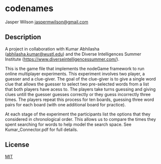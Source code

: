 # codenames
Jasper Wilson <jaspermwilson@gmail.com>

## Description

A project in collaboration with Kumar Abhilasha (abhilasha.kumar@wustl.edu) and the Diverse Intelligences Summer Institute (https://www.diverseintelligencessummer.com/).

This is the game file that implements the nodeGame framework to run online multiplayer experiments. This experiment involves two player, a guesser and a clue-giver. The goal of the clue-giver is to give a single word clue that allows the guesser to select two pre-selected words from a list that both players have acess to. The players take turns guessing and giving clues untill the guesser guesses correctly or they guess incorrectly three times. The players repeat this process for ten boards, guessing three word pairs for each board (with one additional board for practice).

At each stage of the experiment the participants list the options that they considered in chronological order. This allows us to compare the times they spent searching for words to help model the search space. See Kumar_Connector.pdf for full details.


## License

[MIT](LICENSE)
